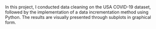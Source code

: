 In this project, I conducted data cleaning on the USA COVID-19 dataset, followed by the implementation of a data incrementation method using Python. The results are visually presented through subplots in graphical form.
